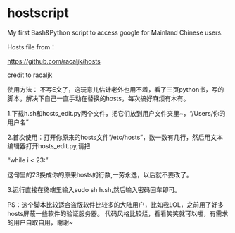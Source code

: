 # hostscript
My first Bash&amp;Python script to access google for Mainland Chinese users.

Hosts file from：

https://github.com/racaljk/hosts 

credit to racaljk

使用方法：
不写E文了，这玩意儿估计老外也用不着，看了三页python书，写的脚本，解决下自己一直手动在替换的hosts，每次搞好麻烦有木有。

1.下载h.sh和hosts_edit.py两个文件，把它们放到用户文件夹里~，“/Users/你的用户名”

2.首次使用：打开你原来的hosts文件“/etc/hosts”，数一数有几行，然后用文本编辑器打开hosts_edit.py,请把

“while i < 23:”

这句里的23换成你的原来hosts的行数,一劳永逸，以后就不要改了。

3.运行直接在终端里输入sudo sh h.sh,然后输入密码回车即可。

PS：这个脚本比较适合盗版软件比较多的大陆用户，比如我LOL，之前用了好多hosts屏蔽一些软件的验证服务器。
代码风格比较烂，看看笑笑就可以啦，有需求的用户自取自用，谢谢~
